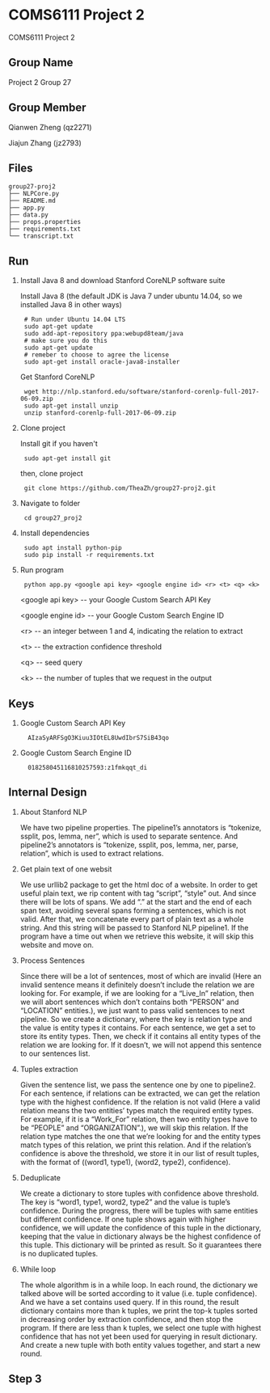 # COMS6111 Project 2
COMS6111 Project 2

Group Name
--------
Project 2 Group 27

Group Member
--------
   Qianwen Zheng (qz2271)

   Jiajun Zhang (jz2793)

Files
--------
	
  	group27-proj2
	├── NLPCore.py
	├── README.md
	├── app.py
	├── data.py
	├── props.properties
	├── requirements.txt
	└── transcript.txt


Run
--------

1. Install Java 8 and download Stanford CoreNLP software suite

	Install Java 8 (the default JDK is Java 7 under ubuntu 14.04, so we installed Java 8 in other ways)

		# Run under Ubuntu 14.04 LTS
		sudo apt-get update
		sudo add-apt-repository ppa:webupd8team/java
		# make sure you do this
		sudo apt-get update
		# remeber to choose to agree the license
		sudo apt-get install oracle-java8-installer 

	Get Stanford CoreNLP

		wget http://nlp.stanford.edu/software/stanford-corenlp-full-2017-06-09.zip
		sudo apt-get install unzip
		unzip stanford-corenlp-full-2017-06-09.zip        
		

2. Clone project   
	
	Install git if you haven't

		sudo apt-get install git

	then, clone project

		git clone https://github.com/TheaZh/group27-proj2.git
       
       
3. Navigate to folder
      
		cd group27_proj2
   
4. Install dependencies
  
		sudo apt install python-pip
		sudo pip install -r requirements.txt

5. Run program

		python app.py <google api key> <google engine id> <r> <t> <q> <k>
		
   \<google api key> -- your Google Custom Search API Key

   \<google engine id> -- your Google Custom Search Engine ID

   \<r> -- an integer between 1 and 4, indicating the relation to extract

   \<t> -- the extraction confidence threshold
   
   \<q> -- seed query
   
   \<k> -- the number of tuples that we request in the output


Keys
--------
1. Google Custom Search API Key

         AIzaSyARFSgO3Kiuu3IOtEL8UwdIbrS7SiB43qo

2. Google Custom Search Engine ID

         018258045116810257593:z1fmkqqt_di

Internal Design
---------


1. About Stanford NLP

	We have two pipeline properties. The pipeline1’s annotators is “tokenize, ssplit, pos, lemma, ner”, which is used to separate sentence. And pipeline2’s annotators is “tokenize, ssplit, pos, lemma, ner, parse, relation”, which is used to extract relations.

2. Get plain text of one websit

	We use urllib2 package to get the html doc of a website. In order to get useful plain text, we rip content with tag “script”, “style” out. And since there will be lots of spans. We add “.” at the start and the end of each span text, avoiding several spans forming a sentences, which is not valid. After that, we concatenate every part of plain text as a whole string. And this string will be passed to Stanford NLP pipeline1. If the program have a time out when we retrieve this website, it will skip this website and move on.

3. Process Sentences

	Since there will be a lot of sentences, most of which are invalid (Here an invalid sentence means it definitely doesn’t include the relation we are looking for. For example, if we are looking for a “Live_In” relation, then we will abort sentences which don’t contains both “PERSON” and “LOCATION” entities.), we just want to pass valid sentences to next pipeline. So we create a dictionary, where the key is relation type and the value is entity types it contains. For each sentence, we get a set to store its entity types. Then, we check if it contains all entity types of the relation we are looking for. If it doesn’t, we will not append this sentence to our sentences list.

4. Tuples extraction

	Given the sentence list, we pass the sentence one by one to pipeline2. For each sentence, if relations can be extracted, we can get the relation type with the highest confidence. If the relation is not valid (Here a valid relation means the two entities’ types match the required entity types. For example, if it is a “Work_For” relation, then two entity types have to be “PEOPLE” and “ORGANIZATION”.), we will skip this relation. If the relation type matches the one that we’re looking for and the entity types match types of this relation, we print this relation. And if the relation’s confidence is above the threshold, we store it in our list of result tuples, with the format of ((word1, type1), (word2, type2), confidence).

5. Deduplicate

	We create a dictionary to store tuples with confidence above threshold. The key is “word1, type1, word2, type2” and the value is tuple’s confidence. During the progress, there will be tuples with same entities but different confidence. If one tuple shows again with higher confidence, we will update the confidence of this tuple in the dictionary, keeping that the value in dictionary always be the highest confidence of this tuple. This dictionary will be printed as result. So it guarantees there is no duplicated tuples.

6. While loop

	The whole algorithm is in a while loop. In each round, the dictionary we talked above will be sorted according to it value (i.e. tuple confidence). And we have a set contains used query. If in this round, the result dictionary contains more than k tuples, we print the top-k tuples sorted in decreasing order by extraction confidence, and then stop the program. If there are less than k tuples, we select one tuple with highest confidence that has not yet been used for querying in result dictionary. And create a new tuple with both entity values together, and start a new round.

Step 3
--------


